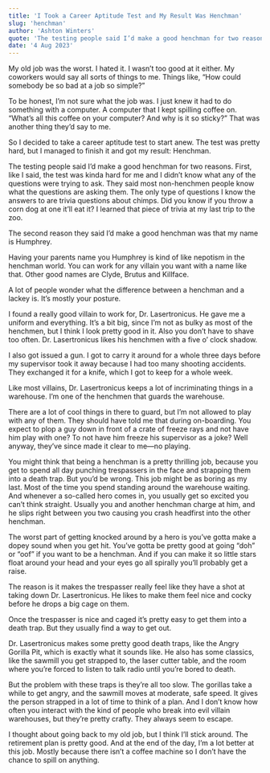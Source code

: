 ```yaml
---
title: 'I Took a Career Aptitude Test and My Result Was Henchman'
slug: 'henchman'
author: 'Ashton Winters'
quote: 'The testing people said I’d make a good henchman for two reasons. First, like I said, the test was kinda hard for me and I didn’t know what any of the questions were trying to ask. They said most non-henchmen people know what the questions are asking them.'
date: '4 Aug 2023'
---
```


My old job was the worst. I hated it. I wasn’t too good at it either. My coworkers would say all sorts of things to me. Things like, “How could somebody be so bad at a job so simple?”

To be honest, I’m not sure what the job was. I just knew it had to do something with a computer. A computer that I kept spilling coffee on. “What’s all this coffee on your computer? And why is it so sticky?” That was another thing they’d say to me.

So I decided to take a career aptitude test to start anew. The test was pretty hard, but I managed to finish it and got my result: Henchman.

The testing people said I’d make a good henchman for two reasons. First, like I said, the test was kinda hard for me and I didn’t know what any of the questions were trying to ask. They said most non-henchmen people know what the questions are asking them. The only type of questions I know the answers to are trivia questions about chimps. Did you know if you throw a corn dog at one it’ll eat it? I learned that piece of trivia at my last trip to the zoo.

The second reason they said I’d make a good henchman was that my name is Humphrey.

Having your parents name you Humphrey is kind of like nepotism in the henchman world. You can work for any villain you want with a name like that. Other good names are Clyde, Brutus and Killface.

A lot of people wonder what the difference between a henchman and a lackey is. It’s mostly your posture.

I found a really good villain to work for, Dr. Lasertronicus. He gave me a uniform and everything. It’s a bit big, since I’m not as bulky as most of the henchmen, but I think I look pretty good in it. Also you don’t have to shave too often. Dr. Lasertronicus likes his henchmen with a five o’ clock shadow.

I also got issued a gun. I got to carry it around for a whole three days before my supervisor took it away because I had too many shooting accidents. They exchanged it for a knife, which I got to keep for a whole week.

Like most villains, Dr. Lasertronicus keeps a lot of incriminating things in a warehouse. I’m one of the henchmen that guards the warehouse.

There are a lot of cool things in there to guard, but I’m not allowed to play with any of them. They should have told me that during on-boarding. You expect to plop a guy down in front of a crate of freeze rays and not have him play with one? To not have him freeze his supervisor as a joke? Well anyway, they’ve since made it clear to me—no playing.

You might think that being a henchman is a pretty thrilling job, because you get to spend all day punching trespassers in the face and strapping them into a death trap. But you’d be wrong. This job might be as boring as my last. Most of the time you spend standing around the warehouse waiting. And whenever a so-called hero comes in, you usually get so excited you can’t think straight. Usually you and another henchman charge at him, and he slips right between you two causing you crash headfirst into the other henchman.

The worst part of getting knocked around by a hero is you’ve gotta make a dopey sound when you get hit. You’ve gotta be pretty good at going “doh” or “oof” if you want to be a henchman. And if you can make it so little stars float around your head and your eyes go all spirally you’ll probably get a raise.

The reason is it makes the trespasser really feel like they have a shot at taking down Dr. Lasertronicus. He likes to make them feel nice and cocky before he drops a big cage on them.

Once the trespasser is nice and caged it’s pretty easy to get them into a death trap. But they usually find a way to get out.

Dr. Lasertronicus makes some pretty good death traps, like the Angry Gorilla Pit, which is exactly what it sounds like. He also has some classics, like the sawmill you get strapped to, the laser cutter table, and the room where you’re forced to listen to talk radio until you’re bored to death.

But the problem with these traps is they’re all too slow. The gorillas take a while to get angry, and the sawmill moves at moderate, safe speed. It gives the person strapped in a lot of time to think of a plan. And I don’t know how often you interact with the kind of people who break into evil villain warehouses, but they’re pretty crafty. They always seem to escape.

I thought about going back to my old job, but I think I’ll stick around. The retirement plan is pretty good. And at the end of the day, I’m a lot better at this job. Mostly because there isn’t a coffee machine so I don’t have the chance to spill on anything.